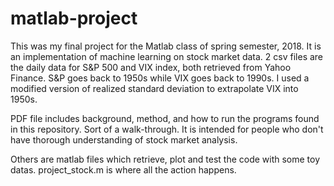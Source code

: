# matlab-project
This was my final project for the Matlab class of spring semester, 2018. It is an implementation of machine learning on stock market data.
2 csv files are the daily data for S&P 500 and VIX index, both retrieved from Yahoo Finance. S&P goes back to 1950s while VIX goes back to 1990s. I used a modified version of realized standard deviation to extrapolate VIX into 1950s.

PDF file includes background, method, and how to run the programs found in this repository. Sort of a walk-through. It is intended for people who don't have thorough understanding of stock market analysis.

Others are matlab files which retrieve, plot and test the code with some toy datas. project_stock.m is where all the action happens.
